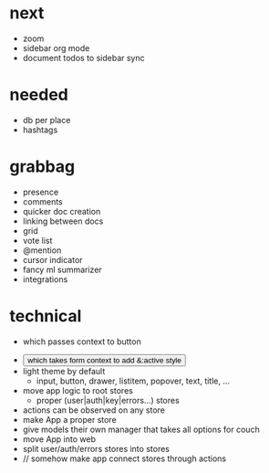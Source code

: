 # next
  - zoom
  - sidebar org mode
  - document todos to sidebar sync

# needed

- db per place
- hashtags

# grabbag

  - presence
  - comments
  - quicker doc creation
  - linking between docs
  - grid
  - vote list
  - @mention
  - cursor indicator
  - fancy ml summarizer
  - integrations

# technical

- <Form /> which passes context to button
-    <Button /> which takes form context to add &:active style
- light theme by default
  - input, button, drawer, listitem, popover, text, title, ...
- move app logic to root stores
  - proper (user|auth|key|errors...) stores
- actions can be observed on any store
- make App a proper store
- give models their own manager that takes all options for couch
- move App into web
- split user/auth/errors stores into stores
- // somehow make app connect stores through actions
